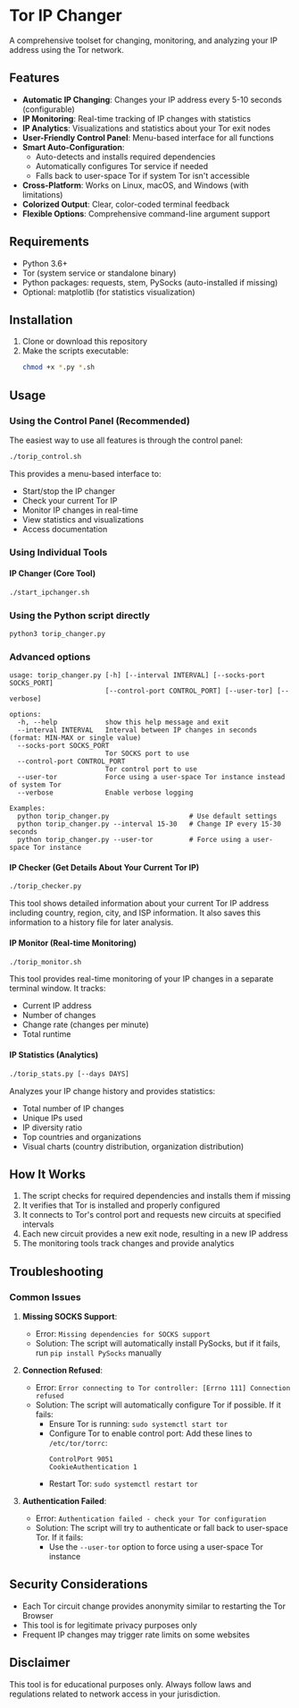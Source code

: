 # Tor IP Changer

A comprehensive toolset for changing, monitoring, and analyzing your IP address using the Tor network.

## Features

- **Automatic IP Changing**: Changes your IP address every 5-10 seconds (configurable)
- **IP Monitoring**: Real-time tracking of IP changes with statistics
- **IP Analytics**: Visualizations and statistics about your Tor exit nodes
- **User-Friendly Control Panel**: Menu-based interface for all functions
- **Smart Auto-Configuration**: 
  - Auto-detects and installs required dependencies
  - Automatically configures Tor service if needed
  - Falls back to user-space Tor if system Tor isn't accessible
- **Cross-Platform**: Works on Linux, macOS, and Windows (with limitations)
- **Colorized Output**: Clear, color-coded terminal feedback
- **Flexible Options**: Comprehensive command-line argument support

## Requirements

- Python 3.6+
- Tor (system service or standalone binary)
- Python packages: requests, stem, PySocks (auto-installed if missing)
- Optional: matplotlib (for statistics visualization)

## Installation

1. Clone or download this repository
2. Make the scripts executable:
   ```bash
   chmod +x *.py *.sh
   ```

## Usage

### Using the Control Panel (Recommended)

The easiest way to use all features is through the control panel:

```bash
./torip_control.sh
```

This provides a menu-based interface to:
- Start/stop the IP changer
- Check your current Tor IP
- Monitor IP changes in real-time
- View statistics and visualizations
- Access documentation

### Using Individual Tools

#### IP Changer (Core Tool)

```bash
./start_ipchanger.sh
```

### Using the Python script directly

```bash
python3 torip_changer.py
```

### Advanced options

```
usage: torip_changer.py [-h] [--interval INTERVAL] [--socks-port SOCKS_PORT]
                        [--control-port CONTROL_PORT] [--user-tor] [--verbose]

options:
  -h, --help            show this help message and exit
  --interval INTERVAL   Interval between IP changes in seconds (format: MIN-MAX or single value)
  --socks-port SOCKS_PORT
                        Tor SOCKS port to use
  --control-port CONTROL_PORT
                        Tor control port to use
  --user-tor            Force using a user-space Tor instance instead of system Tor
  --verbose             Enable verbose logging

Examples:
  python torip_changer.py                    # Use default settings
  python torip_changer.py --interval 15-30   # Change IP every 15-30 seconds
  python torip_changer.py --user-tor         # Force using a user-space Tor instance
```

#### IP Checker (Get Details About Your Current Tor IP)

```bash
./torip_checker.py
```

This tool shows detailed information about your current Tor IP address including country, region, city, and ISP information. It also saves this information to a history file for later analysis.

#### IP Monitor (Real-time Monitoring)

```bash
./torip_monitor.sh
```

This tool provides real-time monitoring of your IP changes in a separate terminal window. It tracks:
- Current IP address
- Number of changes
- Change rate (changes per minute)
- Total runtime

#### IP Statistics (Analytics)

```bash
./torip_stats.py [--days DAYS]
```

Analyzes your IP change history and provides statistics:
- Total number of IP changes
- Unique IPs used
- IP diversity ratio
- Top countries and organizations
- Visual charts (country distribution, organization distribution)

## How It Works

1. The script checks for required dependencies and installs them if missing
2. It verifies that Tor is installed and properly configured
3. It connects to Tor's control port and requests new circuits at specified intervals
4. Each new circuit provides a new exit node, resulting in a new IP address
5. The monitoring tools track changes and provide analytics

## Troubleshooting

### Common Issues

1. **Missing SOCKS Support**:
   - Error: `Missing dependencies for SOCKS support`
   - Solution: The script will automatically install PySocks, but if it fails, run `pip install PySocks` manually

2. **Connection Refused**:
   - Error: `Error connecting to Tor controller: [Errno 111] Connection refused`
   - Solution: The script will automatically configure Tor if possible. If it fails:
     - Ensure Tor is running: `sudo systemctl start tor`
     - Configure Tor to enable control port: Add these lines to `/etc/tor/torrc`:
       ```
       ControlPort 9051
       CookieAuthentication 1
       ```
     - Restart Tor: `sudo systemctl restart tor`

3. **Authentication Failed**:
   - Error: `Authentication failed - check your Tor configuration`
   - Solution: The script will try to authenticate or fall back to user-space Tor. If it fails:
     - Use the `--user-tor` option to force using a user-space Tor instance

## Security Considerations

- Each Tor circuit change provides anonymity similar to restarting the Tor Browser
- This tool is for legitimate privacy purposes only
- Frequent IP changes may trigger rate limits on some websites

## Disclaimer

This tool is for educational purposes only. Always follow laws and regulations related to network access in your jurisdiction.
